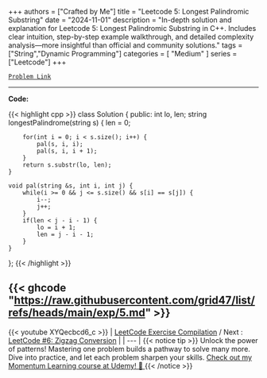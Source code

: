 
+++
authors = ["Crafted by Me"]
title = "Leetcode 5: Longest Palindromic Substring"
date = "2024-11-01"
description = "In-depth solution and explanation for Leetcode 5: Longest Palindromic Substring in C++. Includes clear intuition, step-by-step example walkthrough, and detailed complexity analysis—more insightful than official and community solutions."
tags = ["String","Dynamic Programming"]
categories = [
    "Medium"
]
series = ["Leetcode"]
+++



[`Problem Link`](https://leetcode.com/problems/longest-palindromic-substring/description/)

---

**Code:**

{{< highlight cpp >}}
class Solution {
public:
    int lo, len;
    string longestPalindrome(string s) {
        len = 0;
        
        for(int i = 0; i < s.size(); i++) {
            pal(s, i, i);
            pal(s, i, i + 1);
        }
        return s.substr(lo, len);
    }
    
    void pal(string &s, int i, int j) {
        while(i >= 0 && j <= s.size() && s[i] == s[j]) {
            i--;
            j++;
        }
        if(len < j - i - 1) {
            lo = i + 1;
            len = j - i - 1;
        }
    }
};
{{< /highlight >}}

{{< ghcode "https://raw.githubusercontent.com/grid47/list/refs/heads/main/exp/5.md" >}}
---
{{< youtube XYQecbcd6_c >}}
| [LeetCode Exercise Compilation](https://grid47.xyz/leetcode/) / Next : [LeetCode #6: Zigzag Conversion](https://grid47.xyz/posts/leetcode_6) |
| --- |
{{< notice tip >}}
Unlock the power of patterns! Mastering one problem builds a pathway to solve many more. Dive into practice, and let each problem sharpen your skills. [Check out my Momentum Learning course at Udemy! 🚀 ](https://www.udemy.com/course/algorithms-and-data-structures-in-cpp/)
{{< /notice >}}

